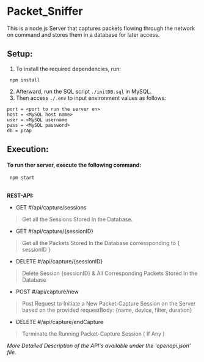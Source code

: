 # Packet_Sniffer

This is a node.js Server that captures packets flowing through the network on command and stores them in a database for later access.


## Setup:

1. To install the required dependencies, run:

```
 npm install 
```

2. Afterward, run the SQL script `./initDB.sql` in MySQL.
3. Then access `./.env` to input environment values as follows:

```
port = <port to run the server on>
host = <MySQL host name>
user = <MySQL username
pass = <MySQL password>
db = pcap
```

## Execution:

#### To run ther server, execute the following command:

```
 npm start
```


\
   **REST-API:**

 - GET #/api/capture/sessions
 > Get all the Sessions Stored In the Database.
 
 - GET #/api/capture/{sessionID}
 > Get all the Packets Stored In the Database corressponding to { sessionID }
 
 - DELETE #/api/capture/{sessionID}
 > Delete Session {sessionID} & All Corresponding Packets Stored In the Database
 
 - POST #/api/capture/new
 > Post Request to Initiate a New Packet-Capture Session on the Server based on the provided requestBody: {name, device, filter, duration}
 
 - DELETE #/api/capture/endCapture
 > Terminate the Running Packet-Capture Session ( If Any )
 
 
 *_More Detailed Description of the API's available under the 'openapi.json' file._*
